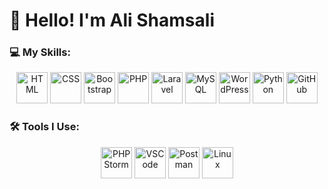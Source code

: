 # 👋 Hello! I'm Ali Shamsali

### 💻 My Skills:

<p align="center">
  <img src="https://skillicons.dev/icons?i=html" alt="HTML" width="50" height="50"/> 
  <img src="https://skillicons.dev/icons?i=css" alt="CSS" width="50" height="50"/>
  <img src="https://skillicons.dev/icons?i=bootstrap" alt="Bootstrap" width="50" height="50"/>
  <img src="https://skillicons.dev/icons?i=php" alt="PHP" width="50" height="50"/>
  <img src="https://skillicons.dev/icons?i=laravel" alt="Laravel" width="50" height="50"/>
    <img src="https://skillicons.dev/icons?i=mysql" alt="MySQL" width="50" height="50"/>
  <img src="https://skillicons.dev/icons?i=wordpress" alt="WordPress" width="50" height="50"/>
  <img src="https://skillicons.dev/icons?i=python" alt="Python" width="50" height="50"/>
  <img src="https://skillicons.dev/icons?i=github" alt="GitHub" width="50" height="50"/>
</p>

### 🛠️ Tools I Use:

<p align="center">
  <img src="https://skillicons.dev/icons?i=phpstorm" alt="PHPStorm" width="50" height="50"/>
  <img src="https://skillicons.dev/icons?i=vscode" alt="VSCode" width="50" height="50"/>
  <img src="https://skillicons.dev/icons?i=postman" alt="Postman" width="50" height="50"/>
  <img src="https://skillicons.dev/icons?i=linux" alt="Linux" width="50" height="50"/>
</p>

